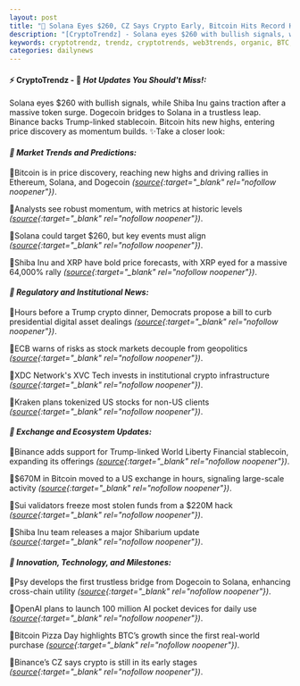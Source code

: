 ```yaml
---
layout: post
title: "🌅 Solana Eyes $260, CZ Says Crypto Early, Bitcoin Hits Record High"
description: "[CryptoTrendz] - Solana eyes $260 with bullish signals, while Shiba Inu gains traction after a massive token surge. Dogecoin bridges to Solana in a trustless leap. Binance backs Trump-linked stablecoin. Bitcoin hits new highs, entering price discovery as momentum builds."
keywords: cryptotrendz, trendz, cryptotrends, web3trends, organic, BTC, AI, Crypto, Dogecoin, Bitcoin, Binance, Market, Analyst, Digital, Token, Trump, Trading
categories: dailynews
---
```


#### ⚡ CryptoTrendz - 📌 *Hot Updates You Should't Miss!:*

Solana eyes $260 with bullish signals, while Shiba Inu gains traction after a massive token surge. Dogecoin bridges to Solana in a trustless leap. Binance backs Trump-linked stablecoin. Bitcoin hits new highs, entering price discovery as momentum builds. ✨Take a closer look:


#### *🔖 Market Trends and Predictions:*  

🔹Bitcoin is in price discovery, reaching new highs and driving rallies in Ethereum, Solana, and Dogecoin *([source](https://s.avyag.com/d2j7){:target="_blank" rel="nofollow noopener"})*.  

🔹Analysts see robust momentum, with metrics at historic levels *([source](https://s.avyag.com/2a71){:target="_blank" rel="nofollow noopener"})*.  

🔹Solana could target $260, but key events must align *([source](https://s.avyag.com/qb1i){:target="_blank" rel="nofollow noopener"})*.  

🔹Shiba Inu and XRP have bold price forecasts, with XRP eyed for a massive 64,000% rally *([source](https://s.avyag.com/0c86){:target="_blank" rel="nofollow noopener"})*.  

#### *🔖 Regulatory and Institutional News:*  

🔹Hours before a Trump crypto dinner, Democrats propose a bill to curb presidential digital asset dealings *([source](https://s.avyag.com/u8dz){:target="_blank" rel="nofollow noopener"})*.  

🔹ECB warns of risks as stock markets decouple from geopolitics *([source](https://s.avyag.com/rok1){:target="_blank" rel="nofollow noopener"})*.  

🔹XDC Network's XVC Tech invests in institutional crypto infrastructure *([source](https://s.avyag.com/kooc){:target="_blank" rel="nofollow noopener"})*.  

🔹Kraken plans tokenized US stocks for non-US clients *([source](https://s.avyag.com/n32x){:target="_blank" rel="nofollow noopener"})*.  

#### *🔖 Exchange and Ecosystem Updates:*  

🔹Binance adds support for Trump-linked World Liberty Financial stablecoin, expanding its offerings *([source](https://s.avyag.com/004b){:target="_blank" rel="nofollow noopener"})*.  

🔹$670M in Bitcoin moved to a US exchange in hours, signaling large-scale activity *([source](https://s.avyag.com/tika){:target="_blank" rel="nofollow noopener"})*.  

🔹Sui validators freeze most stolen funds from a $220M hack *([source](https://s.avyag.com/1tj2){:target="_blank" rel="nofollow noopener"})*.  

🔹Shiba Inu team releases a major Shibarium update *([source](https://s.avyag.com/ym20){:target="_blank" rel="nofollow noopener"})*.  

#### *🔖 Innovation, Technology, and Milestones:*  

🔹Psy develops the first trustless bridge from Dogecoin to Solana, enhancing cross-chain utility *([source](https://s.avyag.com/mlna){:target="_blank" rel="nofollow noopener"})*.  

🔹OpenAI plans to launch 100 million AI pocket devices for daily use *([source](https://s.avyag.com/rvp8){:target="_blank" rel="nofollow noopener"})*.  

🔹Bitcoin Pizza Day highlights BTC’s growth since the first real-world purchase *([source](https://s.avyag.com/r06f){:target="_blank" rel="nofollow noopener"})*.  

🔹Binance’s CZ says crypto is still in its early stages *([source](https://s.avyag.com/liqr){:target="_blank" rel="nofollow noopener"})*.